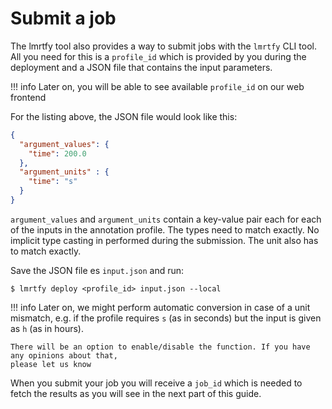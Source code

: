 # Submit a job
The lmrtfy tool also provides a way to submit jobs with the `lmrtfy` CLI tool. All you need for this
is a `profile_id` which is provided by you during the deployment and a JSON file that contains the input
parameters.

!!! info
    Later on, you will be able to see available `profile_id` on our web frontend

For the listing above, the JSON file would look like this:
```json
{
  "argument_values": {
    "time": 200.0
  },
  "argument_units" : {
    "time": "s"
  }
}
```

`argument_values` and `argument_units` contain a key-value pair each for each of the inputs in the
annotation profile. The types need to match exactly. No implicit type casting in performed during
the submission. The unit also has to match exactly.

Save the JSON file es `input.json` and run:

```shell
$ lmrtfy deploy <profile_id> input.json --local
```

!!! info
    Later on, we might perform automatic conversion in case of a unit mismatch, e.g. if the profile
    requires `s` (as in seconds) but the input is given as `h` (as in hours).

    There will be an option to enable/disable the function. If you have any opinions about that, 
    please let us know

When you submit your job you will receive a `job_id` which is needed to fetch the results as you
will see in the next part of this guide.
